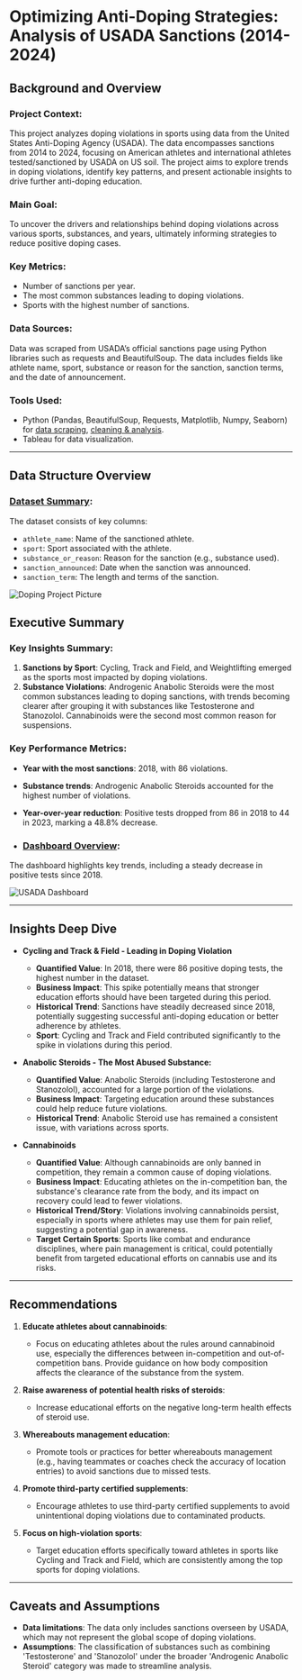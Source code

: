 # Optimizing Anti-Doping Strategies: Analysis of USADA Sanctions (2014-2024)

## Background and Overview

### Project Context:
This project analyzes doping violations in sports using data from the United States Anti-Doping Agency (USADA). The data encompasses sanctions from 2014 to 2024, focusing on American athletes and international athletes tested/sanctioned by USADA on US soil. The project aims to explore trends in doping violations, identify key patterns, and present actionable insights to drive further anti-doping education.

### Main Goal:
To uncover the drivers and relationships behind doping violations across various sports, substances, and years, ultimately informing strategies to reduce positive doping cases.

### Key Metrics:
- Number of sanctions per year.
- The most common substances leading to doping violations.
- Sports with the highest number of sanctions.

### Data Sources:
Data was scraped from USADA’s official sanctions page using Python libraries such as requests and BeautifulSoup. The data includes fields like athlete name, sport, substance or reason for the sanction, sanction terms, and the date of announcement.

### Tools Used:
- Python (Pandas, BeautifulSoup, Requests, Matplotlib, Numpy, Seaborn) for [data scraping](https://github.com/nacin023/USADA-Doping-Analysis/blob/main/Data_Scraping_Doping_Project.ipynb), [cleaning & analysis](https://github.com/nacin023/USADA-Doping-Analysis/blob/main/Doping_Project_EDA.ipynb).
- Tableau for data visualization.

---

## Data Structure Overview

### [Dataset Summary](https://www.usada.org/news/sanctions/):
The dataset consists of key columns:
- `athlete_name`: Name of the sanctioned athlete.
- `sport`: Sport associated with the athlete.
- `substance_or_reason`: Reason for the sanction (e.g., substance used).
- `sanction_announced`: Date when the sanction was announced.
- `sanction_term`: The length and terms of the sanction.


![Doping Project Picture](https://github.com/user-attachments/assets/00461a98-3bc7-4827-aeec-91fc9c0dea30)


## Executive Summary

### Key Insights Summary:
1. **Sanctions by Sport**: Cycling, Track and Field, and Weightlifting emerged as the sports most impacted by doping violations.
2. **Substance Violations**: Androgenic Anabolic Steroids were the most common substances leading to doping sanctions, with trends becoming clearer after grouping it with substances like Testosterone and Stanozolol. Cannabinoids were the second most common reason for suspensions.

### Key Performance Metrics:
- **Year with the most sanctions**: 2018, with 86 violations.
- **Substance trends**: Androgenic Anabolic Steroids accounted for the highest number of violations.
- **Year-over-year reduction**: Positive tests dropped from 86 in 2018 to 44 in 2023, marking a 48.8% decrease.

- ### [Dashboard Overview](https://public.tableau.com/app/profile/nikola.acin/viz/USADADopingDataAnalysis/USADADashboard):
The dashboard highlights key trends, including a steady decrease in positive tests since 2018.

![USADA Dashboard](https://github.com/user-attachments/assets/9cd78b56-9467-47ce-933c-c0f52f76bb30)



---

## Insights Deep Dive

- **Cycling and Track & Field - Leading in Doping Violation**
  - **Quantified Value**: In 2018, there were 86 positive doping tests, the highest number in the dataset.
  - **Business Impact**: This spike potentially means that stronger education efforts should have been targeted during this period.
  - **Historical Trend**: Sanctions have steadily decreased since 2018, potentially suggesting successful anti-doping education or better adherence by athletes.
  - **Sport**: Cycling and Track and Field contributed significantly to the spike in violations during this period.
 
- **Anabolic Steroids - The Most Abused Substance:**
  - **Quantified Value**: Anabolic Steroids (including Testosterone and Stanozolol), accounted for a large portion of the violations.
  - **Business Impact**: Targeting education around these substances could help reduce future violations.
  - **Historical Trend**: Anabolic Steroid use has remained a consistent issue, with variations across sports.

- **Cannabinoids**
  - **Quantified Value**: Although cannabinoids are only banned in competition, they remain a common cause of doping violations.
  - **Business Impact**: Educating athletes on the in-competition ban, the substance's clearance rate from the body, and its impact on recovery could lead to fewer violations.
  - **Historical Trend/Story**: Violations involving cannabinoids persist, especially in sports where athletes may use them for pain relief, suggesting a potential gap in awareness.
  - **Target Certain Sports**: Sports like combat and endurance disciplines, where pain management is critical, could potentially benefit from targeted educational efforts on cannabis use and its risks.


---

## Recommendations

1. **Educate athletes about cannabinoids**:
   - Focus on educating athletes about the rules around cannabinoid use, especially the differences between in-competition and out-of-competition bans. Provide guidance on how body composition affects the clearance of the substance from the system.

2. **Raise awareness of potential health risks of steroids**:
   - Increase educational efforts on the negative long-term health effects of steroid use.

3. **Whereabouts management education**:
   - Promote tools or practices for better whereabouts management (e.g., having teammates or coaches check the accuracy of location entries) to avoid sanctions due to missed tests.

4. **Promote third-party certified supplements**:
   - Encourage athletes to use third-party certified supplements to avoid unintentional doping violations due to contaminated products.

5. **Focus on high-violation sports**:
   - Target education efforts specifically toward athletes in sports like Cycling and Track and Field, which are consistently among the top sports for doping violations.

---

## Caveats and Assumptions
- **Data limitations**: The data only includes sanctions overseen by USADA, which may not represent the global scope of doping violations.
- **Assumptions**: The classification of substances such as combining 'Testosterone' and 'Stanozolol' under the broader 'Androgenic Anabolic Steroid' category was made to streamline analysis.
